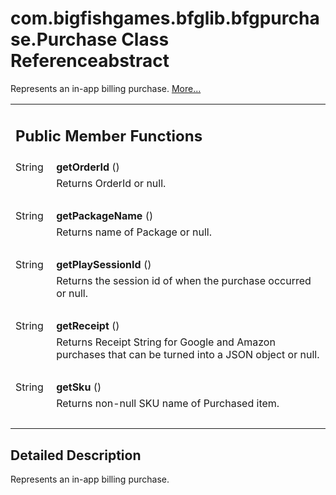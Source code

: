 # com.bigfishgames.bfglib.bfgpurchase.Purchase Class Reference<span class="mlabels"><span class="mlabel">abstract</span></span>

<div class="contents">Represents an in-app billing purchase.    <a href="classcom_1_1bigfishgames_1_1bfglib_1_1bfgpurchase_1_1_purchase.html#details">More...</a><table class="memberdecls"><tr class="heading"><td colspan="2"><h2 class="groupheader"><a id="pub-methods" name="pub-methods"></a> Public Member Functions</h2></td></tr><tr class="memitem:a149140e43f6aa5ad5dd68d6e4b796088"><td class="memItemLeft" align="right" valign="top"><a id="a149140e43f6aa5ad5dd68d6e4b796088" name="a149140e43f6aa5ad5dd68d6e4b796088"></a> String&#160;</td><td class="memItemRight" valign="bottom"><b>getOrderId</b> ()</td></tr><tr class="memdesc:a149140e43f6aa5ad5dd68d6e4b796088"><td class="mdescLeft">&#160;</td><td class="mdescRight">Returns OrderId or null. <br /></td></tr><tr class="separator:a149140e43f6aa5ad5dd68d6e4b796088"><td class="memSeparator" colspan="2">&#160;</td></tr><tr class="memitem:aa52ad77a2d918962490f85822cac7bdf"><td class="memItemLeft" align="right" valign="top"><a id="aa52ad77a2d918962490f85822cac7bdf" name="aa52ad77a2d918962490f85822cac7bdf"></a> String&#160;</td><td class="memItemRight" valign="bottom"><b>getPackageName</b> ()</td></tr><tr class="memdesc:aa52ad77a2d918962490f85822cac7bdf"><td class="mdescLeft">&#160;</td><td class="mdescRight">Returns name of Package or null. <br /></td></tr><tr class="separator:aa52ad77a2d918962490f85822cac7bdf"><td class="memSeparator" colspan="2">&#160;</td></tr><tr class="memitem:ac4b8873805755b4e30ecd4d13193c9c4"><td class="memItemLeft" align="right" valign="top"><a id="ac4b8873805755b4e30ecd4d13193c9c4" name="ac4b8873805755b4e30ecd4d13193c9c4"></a> String&#160;</td><td class="memItemRight" valign="bottom"><b>getPlaySessionId</b> ()</td></tr><tr class="memdesc:ac4b8873805755b4e30ecd4d13193c9c4"><td class="mdescLeft">&#160;</td><td class="mdescRight">Returns the session id of when the purchase occurred or null. <br /></td></tr><tr class="separator:ac4b8873805755b4e30ecd4d13193c9c4"><td class="memSeparator" colspan="2">&#160;</td></tr><tr class="memitem:ae85d181337d8cfb5c29577a9ad6cdf49"><td class="memItemLeft" align="right" valign="top"><a id="ae85d181337d8cfb5c29577a9ad6cdf49" name="ae85d181337d8cfb5c29577a9ad6cdf49"></a> String&#160;</td><td class="memItemRight" valign="bottom"><b>getReceipt</b> ()</td></tr><tr class="memdesc:ae85d181337d8cfb5c29577a9ad6cdf49"><td class="mdescLeft">&#160;</td><td class="mdescRight">Returns Receipt String for Google and Amazon purchases that can be turned into a JSON object or null. <br /></td></tr><tr class="separator:ae85d181337d8cfb5c29577a9ad6cdf49"><td class="memSeparator" colspan="2">&#160;</td></tr><tr class="memitem:a3754f3f2613afa6617c020782f964b95"><td class="memItemLeft" align="right" valign="top"><a id="a3754f3f2613afa6617c020782f964b95" name="a3754f3f2613afa6617c020782f964b95"></a> String&#160;</td><td class="memItemRight" valign="bottom"><b>getSku</b> ()</td></tr><tr class="memdesc:a3754f3f2613afa6617c020782f964b95"><td class="mdescLeft">&#160;</td><td class="mdescRight">Returns non-null SKU name of Purchased item. <br /></td></tr><tr class="separator:a3754f3f2613afa6617c020782f964b95"><td class="memSeparator" colspan="2">&#160;</td></tr></table><a name="details" id="details"></a><h2 class="groupheader">Detailed Description</h2><div class="textblock">Represents an in-app billing purchase. </div></div> 
